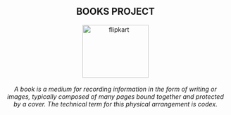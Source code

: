 <h2 align="center">BOOKS PROJECT </h2>
<p align="center">
<img src="https://image.shutterstock.com/image-vector/travel-tour-landscape-sun-airplane-260nw-366089225.jpg" alt="flipkart" height="120" width="150px" ><br><br>
<i>
  A book is a medium for recording information in the form of writing or images, typically composed of many pages bound together and protected by a cover. The technical term for this physical arrangement is codex.
